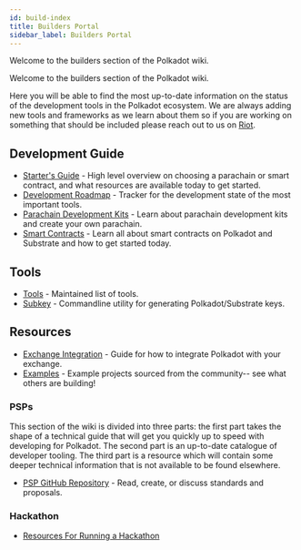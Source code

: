 ```yaml
---
id: build-index
title: Builders Portal
sidebar_label: Builders Portal
---
```


Welcome to the builders section of the Polkadot wiki.

Welcome to the builders section of the Polkadot wiki.

Here you will be able to find the most up-to-date information on the status of the development tools in the Polkadot ecosystem. We are always adding new tools and frameworks as we learn about them so if you are working on something that should be included please reach out to us on [Riot](https://riot.im/app/#/room/#polkadot-watercooler:matrix.org).

## Development Guide

- [Starter's Guide](build-build-with-polkadot) - High level overview on choosing a parachain or smart contract, and what resources are available today to get started.
- [Development Roadmap](build-dev-roadmap) - Tracker for the development state of the most important tools.
- [Parachain Development Kits](build-pdk) - Learn about parachain development kits and create your own parachain.
- [Smart Contracts](build-smart-contracts) - Learn all about smart contracts on Polkadot and Substrate and how to get started today.

## Tools

- [Tools](build-tools-index) - Maintained list of tools.
- [Subkey](build-tools-subkey) - Commandline utility for generating Polkadot/Substrate keys.

## Resources

- [Exchange Integration](build-exchange-integration) - Guide for how to integrate Polkadot with your exchange.
- [Examples](build-examples-index) - Example projects sourced from the community-- see what others are building!

### PSPs

This section of the wiki is divided into three parts: the first part takes the shape of a technical guide that will get you quickly up to speed with developing for Polkadot. The second part is an up-to-date catalogue of developer tooling. The third part is a resource which will contain some deeper technical information that is not available to be found elsewhere.

- [PSP GitHub Repository](https://github.com/w3f/PSPs) - Read, create, or discuss standards and proposals.

### Hackathon

- [Resources For Running a Hackathon](build-hackathon)
